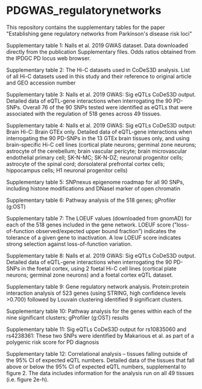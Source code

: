 # PDGWAS_regulatorynetworks

This repository contains the supplementary tables for the paper "Establishing gene regulatory networks from Parkinson's disease risk loci"

Supplementary table 1: Nalls et al. 2019 GWAS dataset. Data downloaded directly from the publication Supplementary files. Odds ratios obtained from the IPDGC PD locus web browser.

Supplementary table 2: The Hi-C datasets used in CoDeS3D analysis. List of all Hi-C datasets used in this study and their reference to original article and GEO accession number

Supplementary table 3: Nalls et al. 2019 GWAS: Sig eQTLs CoDeS3D output. Detailed data of eQTL-gene interactions when interrogating the 90 PD-SNPs. Overall 76 of the 90 SNPs tested were identified as eQTLs that were associated with the regulation of 518 genes across 49 tissues. 

Supplementary table 4: Nalls et al. 2019 GWAS: Sig eQTLs CoDeS3D output: Brain Hi-C: Brain GTEx only. Detailed data of eQTL-gene interactions when interrogating the 90 PD-SNPs in the 13 GTEx brain tissues only, and using brain-specific Hi-C cell lines (cortical plate neurons; germinal zone neurons; astrocyte of the cerebellum; brain vascular pericyte; brain microvascular endothelial primary cell; SK-N-MC; SK-N-DZ; neuronal progenitor cells; astrocyte of the spinal cord; dorsolateral prefrontal cortex cells; hippocampus cells; H1 neuronal progenitor cells) 

Supplementary table 5: SNPnexus epigenome roadmap for all 90 SNPs, including histone modifications and DNaseI marker of open chromatin

Supplementary table 6: Pathway analysis of the 518 genes; gProfiler (g:OST)

Supplementary table 7: The LOEUF values (downloaded from gnomAD) for each of the 518 genes included in the gene network. LOEUF score ("loss-of-function observed/expected upper bound fraction”) indicates the tolerance of a given gene to inactivation. A low LOEUF score indicates strong selection against loss-of-function variation.

Supplementary table 8: Nalls et al. 2019 GWAS: Sig eQTLs CoDeS3D output. Detailed data of eQTL-gene interactions when interrogating the 90 PD-SNPs in the foetal cortex, using 2 foetal Hi-C cell lines (cortical plate neurons; germinal zone neurons) and a foetal cortex eQTL dataset.

Supplementary table 9: Gene regulatory network analysis. Protein:protein interaction analysis of 523 genes (using STRING, high confidence levels >0.700) followed by Louvain clustering identified 9 significant clusters. 

Supplementary table 10: Pathway analysis for the genes within each of the nine significant clusters; gProfiler (g:OST) results

Supplementary table 11: Sig eQTLs CoDeS3D output for rs10835060 and rs4238361: These two SNPs were identified by Makarious et al. as part of a polygenic risk score for PD diagnosis

Supplementary table 12: Correlational analysis – tissues falling outside of the 95% CI of expected eQTL numbers. Detailed data of the tissues that fall above or below the 95% CI of expected eQTL numbers, supplemental to figure 2. The data includes information for the analysis run on all 49 tissues (i.e. figure 2e-h). 

